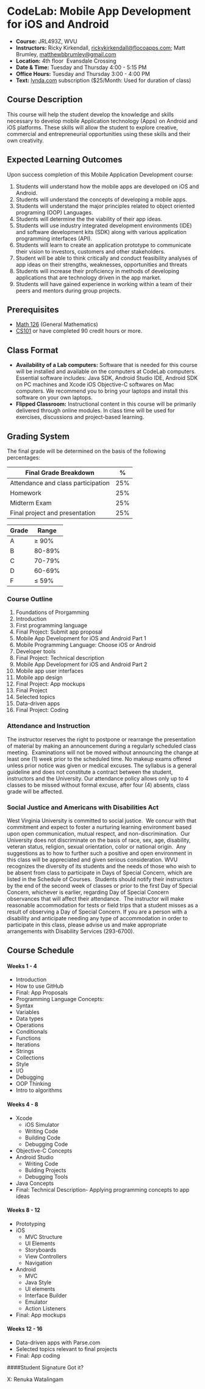 # CodeLab: Mobile App Development for iOS and Android

* **Course:** JRL493Z, WVU
* **Instructors:** Ricky Kirkendall, [rickykirkendall@flocoapps.com](mailto:rickykirkendall@flocoapps.com); Matt Brumley, [matthewbbrumley@gmail.com](mailto:matthewbbrumley@gmail.com)
* **Location:** 4th floor  Evansdale Crossing
* **Date & Time:** Tuesday and Thursday 4:00 - 5:15 PM
* **Office Hours:** Tuesday and Thursday 3:00 - 4:00 PM
* **Text:** [lynda.com](lynda.com) subscription ($25/Month: Used for duration of class)

## Course Description
This course will help the student develop the  knowledge and skills necessary to develop mobile Application technology (Apps) on Android and iOS platforms. These skills will allow the student to explore creative, commercial and entrepreneurial opportunities using these skills and their own creativity.

## Expected Learning Outcomes
Upon success completion of this Mobile Application Development course:

1. Students will understand how the mobile apps are developed on iOS and Android.
1. Students will understand the concepts  of developing a mobile apps.
3. Students will understand the major principles related to object oriented programing (OOP) Languages.
4. Students will determine the the viability of their app ideas.
5. Students will use industry integrated development environments (IDE) and software development kits (SDK) along with various application programming interfaces (API).
6. Students will learn to create an application prototype to communicate their vision to investors, customers and other stakeholders.
7. Student will be able to think critically and conduct feasibility analyses of app ideas on their strengths, weaknesses, opportunities and threats
8. Students will increase their proficiency in methods of developing applications that are technology driven in the app market.
9.	Students will have gained experience in working within a team of their peers and mentors during group projects.

## Prerequisites

- [Math 126](http://www.math.wvu.edu/~mays/126A/syllabus126a.htm) (General Mathematics)
- [CS101](http://cs101.wvu.edu/media/19544/syllabus.pdf) or have completed 90 credit hours or more.

## Class Format
- **Availability of a Lab computers:** Software that is needed for this course will be installed and available on the computers at CodeLab computers. Essential software includes: Java SDK, Android Studio IDE, Android SDK on PC machines and Xcode iOS Objective-C softwares on Mac computers. We recommend you to bring your laptops and install this software on your own laptops.
- **Flipped Classroom:** Instructional content in this course will be primarily delivered through online modules. In class time will be used for exercises, discussions and project-based learning.

## Grading System
The final grade will be determined on the basis of the following percentages:

| Final Grade Breakdown              |  %  |
|------------------------------------|-----|
| Attendance and class participation | 25% |
| Homework                           | 25% |
| Midterm Exam                       | 25% |
| Final project and presentation     | 25% |

| Grade | Range  |
|-------|--------|
| A     | ≥ 90%  |
| B     | 80-89% |
| C     | 70-79% |
| D     | 60-69% |
| F     | ≤ 59%  |

### Course Outline
1. Foundations of Prorgamming
  1. Introduction
  1. First programming language
  1. Final Project: Submit app proposal
1. Mobile App Development for iOS and Android Part 1
  1. Mobile Programming Language: Choose iOS or Android
  2. Developer tools
  3. Final Project: Technical description
1. Mobile App Development for iOS and Android Part 2
  1. Mobile app user interfaces
  2. Mobile app design
  3. Final Project: App mockups
1.  Final Project
  1. Selected topics
  2. Data-driven apps
  3. Final Project: Coding


### Attendance and Instruction
The instructor reserves the right to postpone or rearrange the presentation of material by making an announcement during a regularly scheduled class meeting.  Examinations will not be moved without announcing the change at least one (1) week prior to the scheduled time. No makeup exams offered unless prior notice was given or medical excuses. The syllabus is a general guideline and does not constitute a contract between the student, instructors and the University. Our attendance policy allows only up to 4 classes to be missed without formal excuse, after four (4) absents, class grade will be affected.

### Social Justice and Americans with Disabilities Act
West Virginia University is committed to social justice.  We concur with that commitment and expect to foster a nurturing learning environment based upon open communication, mutual respect, and non-discrimination.  Our University does not discriminate on the basis of race, sex, age, disability, veteran status, religion, sexual orientation, color or national origin.  Any suggestions as to how to further such a positive and open environment in this class will be appreciated and given serious consideration.
WVU recognizes the diversity of its students and the needs of those who wish to be absent from class to participate in Days of Special Concern, which are listed in the Schedule of Courses.  Students should notify their instructors by the end of the second week of classes or prior to the first Day of Special Concern, whichever is earlier, regarding Day of Special Concern observances that will affect their attendance.  The instructor will make reasonable accommodation for tests or field trips that a student misses as a result of observing a Day of Special Concern.
If you are a person with a disability and anticipate needing any type of accommodation in order to participate in this class, please advise us and make appropriate arrangements with Disability Services (293-6700).

## Course Schedule

#### Weeks 1 - 4
* Introduction
* How to use GitHub
* Final: App Proposals
* Programming Language Concepts:
* Syntax
* Variables
* Data types
* Operations
* Conditionals
* Functions
* Iterations
* Strings
* Collections
* Style
* I/O
* Debugging
* OOP Thinking
* Intro to algorithms

#### Weeks 4 - 8
* Xcode
  * iOS Simulator
  * Writing Code
  * Building Code
  * Debugging Code
* Objective-C Concepts
* Android Studio
  * Writing Code
  * Bulding Projects
  * Debugging Tools
* Java Concepts
* Final: Technical Description- Applying programming concepts to app ideas

#### Weeks 8 - 12
* Prototyping
* iOS
  * MVC Structure
  * UI Elements
  * Storyboards
  * View Controllers
  * Navigation
* Android
  * MVC
  * Java Style
  * UI elements
  * Interface Builder
  * Emulator
  * Action Listeners
* Final: App mockups

#### Weeks 12 - 16
* Data-driven apps with Parse.com
* Selected topics relevant to final projects
* Final: App coding

####Student Signature
Got it?

X: Renuka Watalingam
